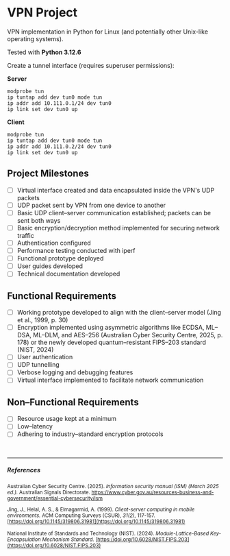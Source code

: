 # VPN Project
VPN implementation in Python for Linux (and potentially other Unix-like operating systems).

Tested with **Python 3.12.6**

Create a tunnel interface (requires superuser permissions):

**Server**
```shell
modprobe tun
ip tuntap add dev tun0 mode tun
ip addr add 10.111.0.1/24 dev tun0
ip link set dev tun0 up
```

**Client**
```shell
modprobe tun
ip tuntap add dev tun0 mode tun
ip addr add 10.111.0.2/24 dev tun0
ip link set dev tun0 up
```

## Project Milestones
- [ ] Virtual interface created and data encapsulated inside the VPN's UDP packets  
- [ ] UDP packet sent by VPN from one device to another  
- [ ] Basic UDP client–server communication established; packets can be sent both ways  
- [ ] Basic encryption/decryption method implemented for securing network traffic  
- [ ] Authentication configured  
- [ ] Performance testing conducted with iperf  
- [ ] Functional prototype deployed  
- [ ] User guides developed  
- [ ] Technical documentation developed  

## Functional Requirements
- [ ] Working prototype developed to align with the client–server model (Jing et al., 1999, p. 30)
- [ ] Encryption implemented using asymmetric algorithms like ECDSA, ML–DSA, ML–DLM, and AES–256 (Australian Cyber Security Centre, 2025, p. 178) or the newly developed quantum–resistant FIPS–203 standard (NIST, 2024) 
- [ ] User authentication  
- [ ] UDP tunnelling 
- [ ] Verbose logging and debugging features
- [ ] Virtual interface implemented to facilitate network communication

## Non–Functional Requirements
- [ ] Resource usage kept at a minimum
- [ ] Low–latency
- [ ] Adhering to industry–standard encryption protocols
<br>

---

##### References  
<small>
  
Australian Cyber Security Centre. (2025). *Information security manual (ISM) (March 2025 ed.).* Australian Signals Directorate. https://www.cyber.gov.au/resources-business-and-government/essential-cybersecurity/ism

Jing, J., Helal, A. S., & Elmagarmid, A. (1999). *Client-server computing in mobile environments.* ACM Computing Surveys (CSUR), *31(2)*, 117-157. [https://doi.org/10.1145/319806.31981](https://doi.org/10.1145/319806.31981)  

National Institute of Standards and Technology (NIST). (2024). *Module-Lattice-Based Key-Encapsulation Mechanism Standard.* [https://doi.org/10.6028/NIST.FIPS.203](https://doi.org/10.6028/NIST.FIPS.203)
</small>
